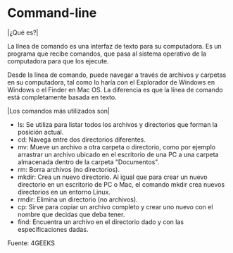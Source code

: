 # Command-line

|¿Qué es?|

La línea de comando es una interfaz de texto para su computadora. Es un programa que recibe comandos, que pasa al sistema operativo de la computadora para que los ejecute.

Desde la línea de comando, puede navegar a través de archivos y carpetas en su computadora, tal como lo haría con el Explorador de Windows en Windows o el Finder en Mac OS. La diferencia es que la línea de comando está completamente basada en texto.




[img]: [https://www.solvetic.com/uploads/monthly_04_2019/tutorials-9832-0-72483400-1554372669.png](https://www.solvetic.com/uploads/monthly_02_2020/tutorials-9832-0-17209400-1582275160.png)


|Los comandos más utilizados son|

* ls: Se utiliza para listar todos los archivos y directorios que forman la posición actual.
* cd: Navega entre dos directorios diferentes.
* mv: Mueve un archivo a otra carpeta o directorio, como por ejemplo arrastrar un archivo ubicado en el escritorio de una PC a una carpeta almacenada dentro de la carpeta "Documentos".
* rm: Borra archivos (no directorios).
* mkdir: Crea un nuevo directorio. Al igual que para crear un nuevo directorio en un escritorio de PC o Mac, el comando mkdir crea nuevos directorios en un entorno Linux.
* rmdir: Elimina un directorio (no archivos).
* cp: Sirve para copiar un archivo completo y crear uno nuevo con el nombre que decidas que deba tener.
* find: Encuentra un archivo en el directorio dado y con las especificaciones dadas.

Fuente: 4GEEKS
